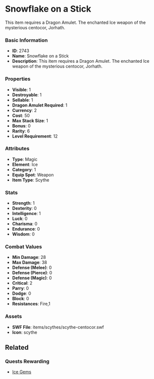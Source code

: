 # Snowflake on a Stick

This item requires a Dragon Amulet. The enchanted Ice weapon of the mysterious centocor, Jorhath.

### Basic Information

- **ID**: 2743
- **Name**: Snowflake on a Stick
- **Description**: This item requires a Dragon Amulet. The enchanted Ice weapon of the mysterious centocor, Jorhath.

### Properties

- **Visible**: 1
- **Destroyable**: 1
- **Sellable**: 1
- **Dragon Amulet Required**: 1
- **Currency**: 2
- **Cost**: 50
- **Max Stack Size**: 1
- **Bonus**: 0
- **Rarity**: 6
- **Level Requirement**: 12

### Attributes

- **Type**: Magic
- **Element**: Ice
- **Category**: 1
- **Equip Spot**: Weapon
- **Item Type**: Scythe

### Stats

- **Strength**: 1
- **Dexterity**: 0
- **Intelligence**: 1
- **Luck**: 0
- **Charisma**: 0
- **Endurance**: 0
- **Wisdom**: 0

### Combat Values

- **Min Damage**: 28
- **Max Damage**: 38
- **Defense (Melee)**: 0
- **Defense (Pierce)**: 0
- **Defense (Magic)**: 0
- **Critical**: 2
- **Parry**: 0
- **Dodge**: 0
- **Block**: 0
- **Resistances**: Fire,1

### Assets

- **SWF File**: items/scythes/scythe-centocor.swf
- **Icon**: scythe

## Related

### Quests Rewarding

- [Ice Gems](../quests/473-ice-gems.md)

